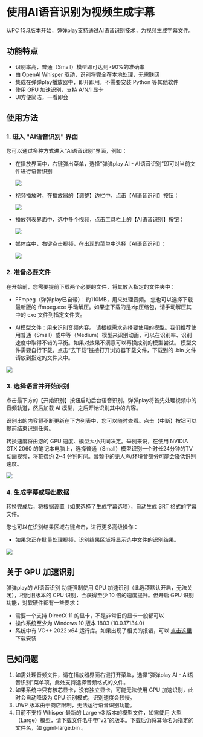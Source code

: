 # 使用AI语音识别为视频生成字幕

从PC 13.3版本开始，弹弹play支持通过AI语音识别技术，为视频生成字幕文件。

## 功能特点

- 识别率高，普通（Small）模型即可达到>90%的准确率
- 由 OpenAI Whisper 驱动，识别将完全在本地处理，无需联网
- 集成在弹弹play播放器中，即开即用，不需要安装 Python 等其他软件
- 使用 GPU 加速识别，支持 A/N/I 显卡
- UI方便简洁，一看即会

## 使用方法

### 1. 进入 "AI语音识别" 界面

您可以通过多种方式进入“AI语音识别”界面，例如：

- 在播放界面中，右键弹出菜单，选择“弹弹play AI - AI语音识别”即可对当前文件进行语音识别

  ![](/images/upload/ai-speech-recognition-20250625-123211.png)

- 视频播放时，在播放器的【调整】边栏中，点击【AI语音识别】按钮：

  ![](/images/upload/ai-speech-recognition-20250625-123217.png)

- 播放列表界面中，选中多个视频，点击工具栏上的【AI语音识别】按钮：

  ![](/images/upload/ai-speech-recognition-20250625-123224.png)

- 媒体库中，右键点击视频，在出现的菜单中选择【AI语音识别】：

  ![](/images/upload/ai-speech-recognition-20250625-123233.png)

### 2. 准备必要文件

在开始前，您需要提前下载两个必要的文件，将其放入指定的文件夹中：

- FFmpeg（弹弹play已自带）：约110MB，用来处理音频。
  您也可以选择下载最新版的 ffmpeg.exe 手动解压。如果您下载的是zip压缩包，请手动解压其中的 exe 文件到指定文件夹。

- AI模型文件：用来识别音频内容。
  请根据需求选择要使用的模型。我们推荐使用普通（Small）或中等（Medium）模型来识别动画，可以在识别率、识别速度中取得不错的平衡。如果对效果不满意可以再换成别的模型尝试。
  模型文件需要自行下载。点击“去下载”链接打开浏览器下载文件，下载到的 .bin 文件请放到指定的文件夹中。

![](/images/upload/ai-speech-recognition-20250625-123246.png)

### 3. 选择语言并开始识别

点击最下方的【开始识别】按钮启动后台语音识别。弹弹play将首先处理视频中的音频轨道，然后加载 AI 模型，之后开始识别其中的内容。

识别出的内容将不断更新在下方列表中，您可以随时查看。点击【中断】按钮可以提前结束识别任务。

转换速度将由您的 GPU 速度、模型大小共同决定。举例来说，在使用 NVIDIA GTX 2060 的笔记本电脑上，选择普通（Small）模型识别一个时长24分钟的TV动画视频，将花费约 2~4 分钟时间。音频中的无人声/环境音部分可能会降低识别速度。

![](/images/upload/ai-speech-recognition-20250625-123257.png)

### 4. 生成字幕或导出数据

转换完成后，将根据设置（如果选择了生成字幕选项），自动生成 SRT 格式的字幕文件。

您也可以在识别结果区域右键点击，进行更多高级操作：

* 如果您正在批量处理视频，识别结果区域将显示选中文件的识别结果。

![](/images/upload/ai-speech-recognition-20250625-123305.png)

## 关于 GPU 加速识别

弹弹play的 AI语音识别 功能强制使用 GPU 加速识别（此选项默认开启，无法关闭），相比旧版本的 CPU 识别，会获得至少 10 倍的速度提升。但开启 GPU 识别功能，对软硬件都有一些要求：

- 需要一个支持 DirectX 11 的显卡，不是非常旧的显卡一般都可以
- 操作系统至少为 Windows 10 版本 1803 (10.0.17134.0)
- 系统中有 VC++ 2022 x64 运行库。如果出现了相关的报错，可以 [点击这里](https://aka.ms/vs/17/release/vc_redist.x64.exe) 下载安装

## 已知问题

1. 如需处理音频文件，请在播放器界面右键打开菜单，选择“弹弹play AI - AI语音识别”菜单项，此处支持选择音频格式的文件。
2. 如果系统中只有核芯显卡，没有独立显卡，可能无法使用 GPU 加速识别，此时会自动降级为 CPU 识别模式，识别速度会较慢。
3. UWP 版本由于商店限制，无法运行语音识别功能。
4. 目前不支持 Whisper 最新的 Large v3 版本的模型文件，如需使用 大型（Large）模型，请下载文件名中带“v2”的版本。下载后仍将其命名为指定的文件名，如 ggml-large.bin 。
